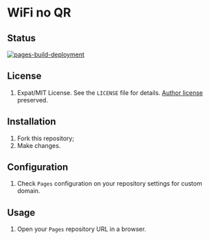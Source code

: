 WiFi no QR
========

Status
-------
[![pages-build-deployment](https://github.com/ivancarlosti/wifinoqr/actions/workflows/pages/pages-build-deployment/badge.svg)](https://github.com/ivancarlosti/wifinoqr/actions/workflows/pages/pages-build-deployment)

License
-------
1. Expat/MIT License. See the `LICENSE` file for details. [Author license](https://github.com/evgeni/qifi/blob/gh-pages/LICENSE) preserved.

Installation
------------
1. Fork this repository;
2. Make changes.

Configuration
------------
1. Check `Pages` configuration on your repository settings for custom domain.

Usage
-----
1. Open your `Pages` repository URL in a browser.
